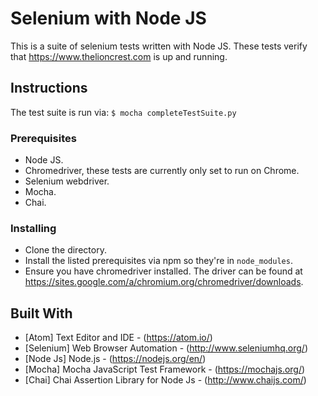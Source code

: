 # Selenium with Node JS

This is a suite of selenium tests written with Node JS. These tests verify that https://www.thelioncrest.com is up and running.

## Instructions

The test suite is run via:
`$ mocha completeTestSuite.py`

### Prerequisites

* Node JS.
* Chromedriver, these tests are currently only set to run on Chrome.
* Selenium webdriver.
* Mocha.
* Chai.

### Installing

* Clone the directory.
* Install the listed prerequisites via npm so they're in `node_modules`.
* Ensure you have chromedriver installed. The driver can be found at https://sites.google.com/a/chromium.org/chromedriver/downloads.

## Built With

* [Atom] Text Editor and IDE - (https://atom.io/)
* [Selenium] Web Browser Automation - (http://www.seleniumhq.org/)
* [Node Js] Node.js - (https://nodejs.org/en/)
* [Mocha] Mocha JavaScript Test Framework - (https://mochajs.org/)
* [Chai] Chai Assertion Library for Node Js - (http://www.chaijs.com/)
